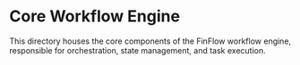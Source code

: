 # Core Workflow Engine

This directory houses the core components of the FinFlow workflow engine, responsible for orchestration, state management, and task execution.
